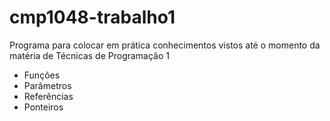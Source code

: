 # cmp1048-trabalho1

Programa para colocar em prática conhecimentos vistos até o momento da matéria de Técnicas de Programação 1

  - Funções
  - Parâmetros
  - Referências
  - Ponteiros
